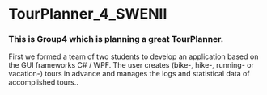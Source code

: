 # TourPlanner_4_SWENII
### This is Group4 which is planning a great TourPlanner.

First we formed a team of two students to develop an application based on the GUI frameworks C# / WPF.
The user creates (bike-, hike-, running- or vacation-) tours in advance and manages  the logs and 
statistical data of accomplished tours..
